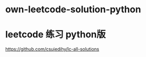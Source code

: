 # own-leetcode-solution-python
# leetcode 练习 python版

https://github.com/csujedihy/lc-all-solutions

